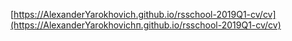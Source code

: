 [https://AlexanderYarokhovich.github.io/rsschool-2019Q1-cv/cv](https://AlexanderYarokhovichп.github.io/rsschool-2019Q1-cv/cv)